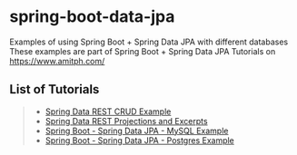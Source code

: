 # spring-boot-data-jpa
Examples of using Spring Boot + Spring Data JPA with different databases
These examples are part of Spring Boot + Spring Data JPA Tutorials on https://www.amitph.com/

## List of Tutorials
> - [Spring Data REST CRUD Example](https://www.amitph.com/spring-data-rest-example/)
> - [Spring Data REST Projections and Excerpts](https://www.amitph.com/spring-data-rest-projections-and-excerpts/)
> - [Spring Boot - Spring Data JPA - MySQL Example](https://www.amitph.com/spring-boot-data-jpa-mysql/)
> - [Spring Boot - Spring Data JPA - Postgres Example](https://www.amitph.com/spring-boot-data-jpa-postgres/)

